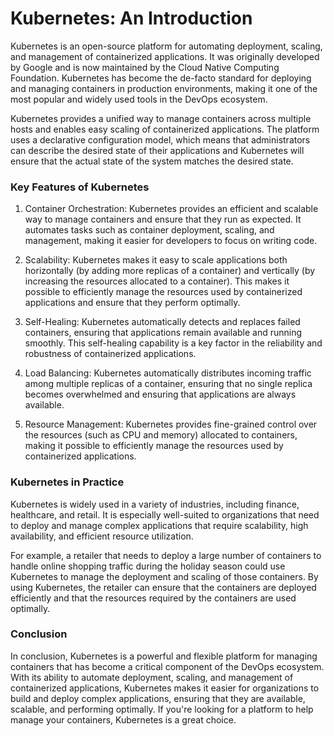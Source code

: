 # Kubernetes: An Introduction

Kubernetes is an open-source platform for automating deployment, scaling, and management of containerized applications. 
It was originally developed by Google and is now maintained by the Cloud Native Computing Foundation. 
Kubernetes has become the de-facto standard for deploying and managing containers in production environments, 
making it one of the most popular and widely used tools in the DevOps ecosystem.

Kubernetes provides a unified way to manage containers across multiple hosts and enables easy scaling of containerized applications. 
The platform uses a declarative configuration model, which means that administrators can describe the desired state of their applications and Kubernetes will 
ensure that the actual state of the system matches the desired state.

### Key Features of Kubernetes

1. Container Orchestration: Kubernetes provides an efficient and scalable way to manage containers and ensure that they run as expected. 
It automates tasks such as container deployment, scaling, and management, making it easier for developers to focus on writing code.

2. Scalability: Kubernetes makes it easy to scale applications both horizontally (by adding more replicas of a container) and vertically 
(by increasing the resources allocated to a container). This makes it possible to efficiently manage the resources used by containerized 
applications and ensure that they perform optimally.

3. Self-Healing: Kubernetes automatically detects and replaces failed containers, ensuring that applications remain available and running smoothly. 
This self-healing capability is a key factor in the reliability and robustness of containerized applications.

4. Load Balancing: Kubernetes automatically distributes incoming traffic among multiple replicas of a container, 
ensuring that no single replica becomes overwhelmed and ensuring that applications are always available.

5. Resource Management: Kubernetes provides fine-grained control over the resources (such as CPU and memory) allocated to containers, 
making it possible to efficiently manage the resources used by containerized applications.

### Kubernetes in Practice

Kubernetes is widely used in a variety of industries, including finance, healthcare, and retail. 
It is especially well-suited to organizations that need to deploy and manage complex applications that require scalability, 
high availability, and efficient resource utilization.

For example, a retailer that needs to deploy a large number of containers to handle online shopping traffic during the holiday season could use Kubernetes 
to manage the deployment and scaling of those containers. 
By using Kubernetes, the retailer can ensure that the containers are deployed efficiently and that the resources required by the containers are used optimally.

### Conclusion

In conclusion, Kubernetes is a powerful and flexible platform for managing containers that has become a critical component of the DevOps ecosystem. 
With its ability to automate deployment, scaling, and management of containerized applications, 
Kubernetes makes it easier for organizations to build and deploy complex applications, ensuring that they are available, scalable, and performing optimally. 
If you're looking for a platform to help manage your containers, Kubernetes is a great choice.
